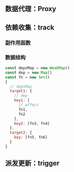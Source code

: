 
## 数据代理：Proxy

## 依赖收集：track

### 副作用函数

### 数据结构

```js
const depsMap = new WeakMap()
const dep = new Map()
const fn = new Set()
{
  // depsMap
  target1: {
    // dep
    key1: [
      // effect
      fn1,
      fn2
    ],
    key2: [fn3, fn4]
  },
  target2: {
    key: [fn5, fn6]
  }
}
```

## 派发更新：trigger
